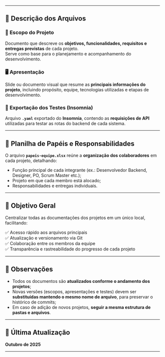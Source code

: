 
---

## 📘 Descrição dos Arquivos

### 📝 **Escopo do Projeto**
Documento que descreve os **objetivos, funcionalidades, requisitos e entregas previstas** de cada projeto.  
Serve como base para o planejamento e acompanhamento do desenvolvimento.

### 🖥️ **Apresentação**
Slide ou documento visual que resume as **principais informações do projeto**, incluindo propósito, equipe, tecnologias utilizadas e etapas de desenvolvimento.

### 🧪 **Exportação dos Testes (Insomnia)**
Arquivo **`.yaml`** exportado do **Insomnia**, contendo as **requisições de API** utilizadas para testar as rotas do backend de cada sistema.

---

## 👥 Planilha de Papéis e Responsabilidades

O arquivo **`papeis-equipe.xlsx`** reúne a **organização dos colaboradores** em cada projeto, detalhando:

- Função principal de cada integrante (ex.: Desenvolvedor Backend, Designer, PO, Scrum Master etc.);
- Projeto em que cada membro está alocado;
- Responsabilidades e entregas individuais.

---

## 🚀 Objetivo Geral

Centralizar todas as documentações dos projetos em um único local, facilitando:

✅ Acesso rápido aos arquivos principais  
✅ Atualização e versionamento via Git  
✅ Colaboração entre os membros da equipe  
✅ Transparência e rastreabilidade do progresso de cada projeto

---

## 🧩 Observações

- Todos os documentos são **atualizados conforme o andamento dos projetos**;  
- Novas versões (escopos, apresentações e testes) devem ser **substituídas mantendo o mesmo nome de arquivo**, para preservar o histórico de commits;  
- Em caso de adição de novos projetos, **seguir a mesma estrutura de pastas e arquivos**.

---

## 📅 Última Atualização
**Outubro de 2025**

---
